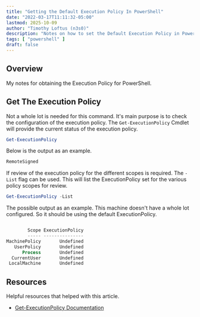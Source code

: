 ```yaml
---
title: "Getting the Default Execution Policy In PowerShell"
date: "2022-03-17T11:11:32-05:00"
lastmod: 2025-10-09
author: "Timothy Loftus (n3s0)"
description: "Notes on how to set the Default Execution Policy in PowerShell."
tags: [ "powershell" ]
draft: false
---
```


## Overview

My notes for obtaining the Execution Policy for PowerShell.

## Get The Execution Policy

Not a whole lot is needed for this command. It's main purpose is to 
check the configuration of the execution policy. The
```Get-ExecutionPolicy``` Cmdlet will provide the current status of the
execution policy. 

```powershell
Get-ExecutionPolicy
```

Below is the output as an example.

```powershell
RemoteSigned
```

If review of the execution policy for the different scopes is required. 
The ```-List``` flag can be used. This will list the ExecutionPolicy set 
for the various policy scopes for review.

```powershell
Get-ExecutionPolicy -List
```

The possible output as an example. This machine doesn't have a whole lot 
configured. So it should be using the default ExecutionPolicy.

```powershell

        Scope ExecutionPolicy
        ----- ---------------
MachinePolicy       Undefined
   UserPolicy       Undefined
      Process       Undefined
  CurrentUser       Undefined
 LocalMachine    	Undefined

```

## Resources

Helpful resources that helped with this article.

- [Get-ExecutionPolicy Documentation](https://docs.microsoft.com/en-us/powershell/module/microsoft.powershell.security/get-executionpolicy)
